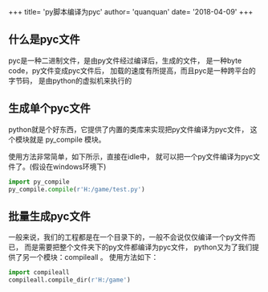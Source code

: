 +++
title= 'py脚本编译为pyc'
author= 'quanquan'
date= '2018-04-09'
+++

## 什么是pyc文件
pyc是一种二进制文件，是由py文件经过编译后，生成的文件，
是一种byte code，py文件变成pyc文件后，
加载的速度有所提高，而且pyc是一种跨平台的字节码，
是由python的虚拟机来执行的
<!--more-->

## 生成单个pyc文件

python就是个好东西，它提供了内置的类库来实现把py文件编译为pyc文件，
这个模块就是 py_compile 模块。

使用方法非常简单，如下所示，直接在idle中，
就可以把一个py文件编译为pyc文件了。(假设在windows环境下)

```py
import py_compile
py_compile.compile(r'H:/game/test.py')
```


## 批量生成pyc文件
一般来说，我们的工程都是在一个目录下的，一般不会说仅仅编译一个py文件而已，
而是需要把整个文件夹下的py文件都编译为pyc文件，
python又为了我们提供了另一个模块：compileall 。
使用方法如下：

```py
import compileall
compileall.compile_dir(r'H:/game')
```
